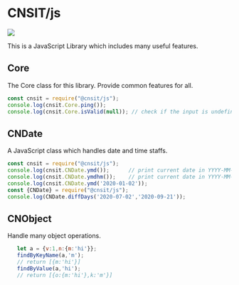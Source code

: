 # CNSIT/js
![](https://github.com/cnsit/js/workflows/CI-UnitTest/badge.svg)

This is a JavaScript Library which includes many useful features.
## Core
The Core class for this library. Provide common features for all.
```javascript
const cnsit = require("@cnsit/js");
console.log(cnsit.Core.ping());
console.log(cnsit.Core.isValid(null)); // check if the input is undefined or null
```

## CNDate
A JavaScript class which handles date and time staffs.
```javascript
const cnsit = require("@cnsit/js");
console.log(cnsit.CNDate.ymd());      // print current date in YYYY-MM-DD format
console.log(cnsit.CNDate.ymdhm());    // print current date in YYYY-MM-DD HH:mm format
console.log(cnsit.CNDate.ymd('2020-01-02'));
const {CNDate} = require("@cnsit/js");
console.log(CNDate.diffDays('2020-07-02','2020-09-21'));
```

## CNObject
Handle many object operations.
```javascript
   let a = {v:1,n:{m:'hi'}};
   findByKeyName(a,'m');
   // return [{m:'hi'}]
   findByValue(a,'hi');
   // return [{o:{m:'hi'},k:'m'}]
```

